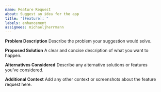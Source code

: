```yaml
---
name: Feature Request
about: Suggest an idea for the app
title: "[Feature]: "
labels: enhancement
assignees: michaeljherrmann
---
```


**Problem Description**
Describe the problem your suggestion would solve.

**Proposed Solution**
A clear and concise description of what you want to happen.

**Alternatives Considered**
Describe any alternative solutions or features you’ve considered.

**Additional Context**
Add any other context or screenshots about the feature request here.
